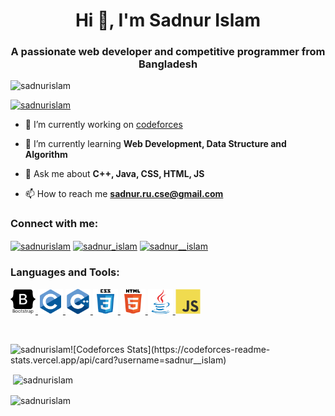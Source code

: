 <h1 align="center">Hi 👋, I'm Sadnur Islam</h1>
<h3 align="center">A passionate web developer and competitive programmer from Bangladesh</h3>

<p align="left"> <img src="https://komarev.com/ghpvc/?username=sadnurislam&label=Profile%20views&color=0e75b6&style=flat" alt="sadnurislam" /> </p>

<p align="left"> <a href="https://github.com/ryo-ma/github-profile-trophy"><img src="https://github-profile-trophy.vercel.app/?username=sadnurislam" alt="sadnurislam" /></a> </p>

- 🔭 I’m currently working on [codeforces](https://codeforces.com/)

- 🌱 I’m currently learning **Web Development, Data Structure and Algorithm**

- 💬 Ask me about **C++, Java, CSS, HTML, JS**

- 📫 How to reach me **sadnur.ru.cse@gmail.com**

<h3 align="left">Connect with me:</h3>
<p align="left">
<a href="https://fb.com/sadnurislam" target="blank"><img align="center" src="https://raw.githubusercontent.com/rahuldkjain/github-profile-readme-generator/master/src/images/icons/Social/facebook.svg" alt="sadnurislam" height="30" width="40" /></a>
<a href="https://www.codechef.com/users/sadnur_islam" target="blank"><img align="center" src="https://cdn.jsdelivr.net/npm/simple-icons@3.1.0/icons/codechef.svg" alt="sadnur_islam" height="30" width="40" /></a>
<a href="https://codeforces.com/profile/sadnur__islam" target="blank"><img align="center" src="https://raw.githubusercontent.com/rahuldkjain/github-profile-readme-generator/master/src/images/icons/Social/codeforces.svg" alt="sadnur__islam" height="30" width="40" /></a>
</p>

<h3 align="left">Languages and Tools:</h3>
<p align="left"> <a href="https://getbootstrap.com" target="_blank" rel="noreferrer"> <img src="https://raw.githubusercontent.com/devicons/devicon/master/icons/bootstrap/bootstrap-plain-wordmark.svg" alt="bootstrap" width="40" height="40"/> </a> <a href="https://www.cprogramming.com/" target="_blank" rel="noreferrer"> <img src="https://raw.githubusercontent.com/devicons/devicon/master/icons/c/c-original.svg" alt="c" width="40" height="40"/> </a> <a href="https://www.w3schools.com/cpp/" target="_blank" rel="noreferrer"> <img src="https://raw.githubusercontent.com/devicons/devicon/master/icons/cplusplus/cplusplus-original.svg" alt="cplusplus" width="40" height="40"/> </a> <a href="https://www.w3schools.com/css/" target="_blank" rel="noreferrer"> <img src="https://raw.githubusercontent.com/devicons/devicon/master/icons/css3/css3-original-wordmark.svg" alt="css3" width="40" height="40"/> </a> <a href="https://www.w3.org/html/" target="_blank" rel="noreferrer"> <img src="https://raw.githubusercontent.com/devicons/devicon/master/icons/html5/html5-original-wordmark.svg" alt="html5" width="40" height="40"/> </a> <a href="https://www.java.com" target="_blank" rel="noreferrer"> <img src="https://raw.githubusercontent.com/devicons/devicon/master/icons/java/java-original.svg" alt="java" width="40" height="40"/> </a> <a href="https://developer.mozilla.org/en-US/docs/Web/JavaScript" target="_blank" rel="noreferrer"> <img src="https://raw.githubusercontent.com/devicons/devicon/master/icons/javascript/javascript-original.svg" alt="javascript" width="40" height="40"/> </a> </p>
<br>
<p><img align="left" src="https://github-readme-stats.vercel.app/api/top-langs?username=sadnurislam&show_icons=true&locale=en&layout=compact" alt="sadnurislam" /></p>
<p>![Codeforces Stats](https://codeforces-readme-stats.vercel.app/api/card?username=sadnur__islam)</p>


<p>&nbsp;<img align="center" src="https://github-readme-stats.vercel.app/api?username=sadnurislam&show_icons=true&locale=en" alt="sadnurislam" /></p>

<p><img align="center" src="https://github-readme-streak-stats.herokuapp.com/?user=sadnurislam&" alt="sadnurislam" /></p>
